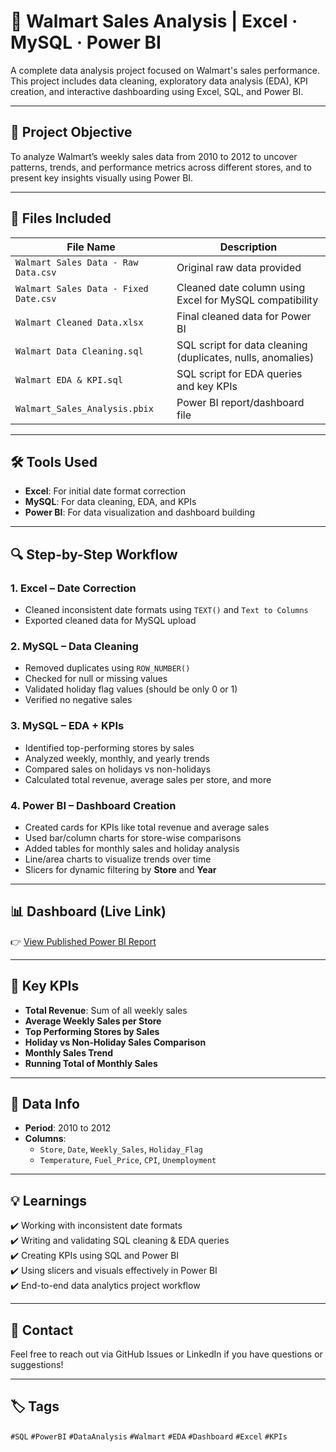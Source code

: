 # 🛒 Walmart Sales Analysis | Excel · MySQL · Power BI

A complete data analysis project focused on Walmart's sales performance. This project includes data cleaning, exploratory data analysis (EDA), KPI creation, and interactive dashboarding using Excel, SQL, and Power BI.

---

## 📌 Project Objective

To analyze Walmart’s weekly sales data from 2010 to 2012 to uncover patterns, trends, and performance metrics across different stores, and to present key insights visually using Power BI.

---

## 📁 Files Included

| File Name                                   | Description                                                             |
|--------------------------------------------|-------------------------------------------------------------------------|
| `Walmart Sales Data - Raw Data.csv`        | Original raw data provided                                              |
| `Walmart Sales Data - Fixed Date.csv`      | Cleaned date column using Excel for MySQL compatibility                |
| `Walmart Cleaned Data.xlsx`                | Final cleaned data for Power BI                                        |
| `Walmart Data Cleaning.sql`                | SQL script for data cleaning (duplicates, nulls, anomalies)            |
| `Walmart EDA & KPI.sql`                    | SQL script for EDA queries and key KPIs                                |
| `Walmart_Sales_Analysis.pbix`              | Power BI report/dashboard file                                         |

---

## 🛠 Tools Used

- **Excel**: For initial date format correction
- **MySQL**: For data cleaning, EDA, and KPIs
- **Power BI**: For data visualization and dashboard building

---

## 🔍 Step-by-Step Workflow

### 1. **Excel – Date Correction**
- Cleaned inconsistent date formats using `TEXT()` and `Text to Columns`
- Exported cleaned data for MySQL upload

### 2. **MySQL – Data Cleaning**
- Removed duplicates using `ROW_NUMBER()`
- Checked for null or missing values
- Validated holiday flag values (should be only 0 or 1)
- Verified no negative sales

### 3. **MySQL – EDA + KPIs**
- Identified top-performing stores by sales
- Analyzed weekly, monthly, and yearly trends
- Compared sales on holidays vs non-holidays
- Calculated total revenue, average sales per store, and more

### 4. **Power BI – Dashboard Creation**
- Created cards for KPIs like total revenue and average sales
- Used bar/column charts for store-wise comparisons
- Added tables for monthly sales and holiday analysis
- Line/area charts to visualize trends over time
- Slicers for dynamic filtering by **Store** and **Year**

---

## 📊 Dashboard (Live Link)

👉 [View Published Power BI Report](https://app.powerbi.com/groups/me/reports/cbb71839-81f3-4df9-827c-d602cf9e150e/b2596ffc445b440b7249?experience=power-bi)

---

## 📌 Key KPIs

- **Total Revenue**: Sum of all weekly sales
- **Average Weekly Sales per Store**
- **Top Performing Stores by Sales**
- **Holiday vs Non-Holiday Sales Comparison**
- **Monthly Sales Trend**
- **Running Total of Monthly Sales**

---

## 📅 Data Info

- **Period**: 2010 to 2012
- **Columns**:
  - `Store`, `Date`, `Weekly_Sales`, `Holiday_Flag`
  - `Temperature`, `Fuel_Price`, `CPI`, `Unemployment`

---

## 💡 Learnings

✔️ Working with inconsistent date formats  
✔️ Writing and validating SQL cleaning & EDA queries  
✔️ Creating KPIs using SQL and Power BI  
✔️ Using slicers and visuals effectively in Power BI  
✔️ End-to-end data analytics project workflow

---

## 📧 Contact

Feel free to reach out via GitHub Issues or LinkedIn if you have questions or suggestions!

---

## 🏷 Tags

`#SQL` `#PowerBI` `#DataAnalysis` `#Walmart` `#EDA` `#Dashboard` `#Excel` `#KPIs`
